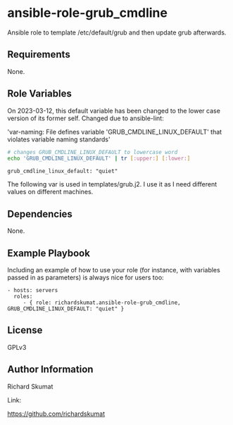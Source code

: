 ansible-role-grub_cmdline
=========

Ansible role to template /etc/default/grub and then update grub afterwards.

Requirements
------------

None.

Role Variables
--------------

On 2023-03-12, this default variable has been changed to the lower
case version of its former self. Changed due to ansible-lint:

'var-naming: File defines variable 'GRUB_CMDLINE_LINUX_DEFAULT' that violates variable naming standards'

```bash
# changes GRUB_CMDLINE_LINUX_DEFAULT to lowercase word
echo 'GRUB_CMDLINE_LINUX_DEFAULT' | tr [:upper:] [:lower:]
```

```
grub_cmdline_linux_default: "quiet"
```

The following var is used in templates/grub.j2. I use it as I need different
values on different machines.

Dependencies
------------

None.

Example Playbook
----------------

Including an example of how to use your role (for instance, with variables
passed in as parameters) is always nice for users too:

    - hosts: servers
      roles:
         - { role: richardskumat.ansible-role-grub_cmdline, GRUB_CMDLINE_LINUX_DEFAULT: "quiet" }

License
-------

GPLv3

Author Information
------------------

Richard Skumat

Link:

https://github.com/richardskumat
